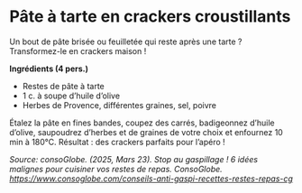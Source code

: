 
# Pâte à tarte en crackers croustillants

Un bout de pâte brisée ou feuilletée qui reste après une tarte ? Transformez-le en crackers maison !

**Ingrédients (4 pers.)**

-   Restes de pâte à tarte
-   1 c. à soupe d’huile d’olive
-   Herbes de Provence, différentes graines, sel, poivre

Étalez la pâte en fines bandes, coupez des carrés, badigeonnez d’huile d’olive, saupoudrez d’herbes et de graines de votre choix et enfournez 10 min à 180°C. Résultat : des crackers parfaits pour l’apéro !

<i>Source: consoGlobe. (2025, Mars 23). Stop au gaspillage ! 6 idées malignes pour cuisiner vos restes de repas. ConsoGlobe. https://www.consoglobe.com/conseils-anti-gaspi-recettes-restes-repas-cg </i>